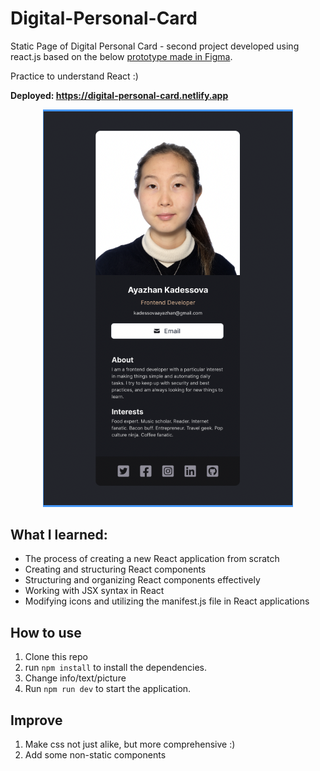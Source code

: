 # Digital-Personal-Card

Static Page of Digital Personal Card - second project developed using react.js based on the below [prototype made in Figma](https://www.figma.com/community/file/1246700834026066266).

Practice to understand React :)

**Deployed: https://digital-personal-card.netlify.app**

<p align="center">
  <img src="Prototype.png" width="400" title="Prototype for Card" />
</p>

## What I learned:

- The process of creating a new React application from scratch
- Creating and structuring React components
- Structuring and organizing React components effectively
- Working with JSX syntax in React
- Modifying icons and utilizing the manifest.js file in React applications

## How to use

1. Clone this repo
2. run `npm install` to install the dependencies.
3. Change info/text/picture
4. Run `npm run dev` to start the application.

## Improve

1. Make css not just alike, but more comprehensive :)
2. Add some non-static components
